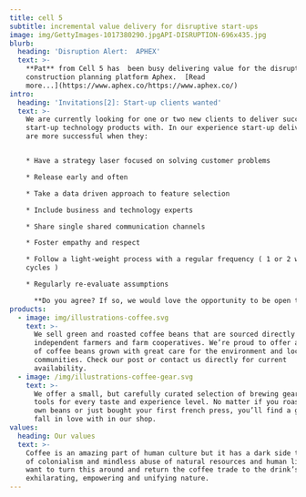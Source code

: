 ```yaml
---
title: cell 5
subtitle: incremental value delivery for disruptive start-ups
image: img/GettyImages-1017380290.jpgAPI-DISRUPTION-696x435.jpg
blurb:
  heading: 'Disruption Alert:  APHEX'
  text: >-
    **Pat** from Cell 5 has  been busy delivering value for the disruptive
    construction planning platform Aphex.  [Read
    more...](https://www.aphex.co/https://www.aphex.co/)
intro:
  heading: 'Invitations[2]: Start-up clients wanted'
  text: >-
    We are currently looking for one or two new clients to deliver successful
    start-up technology products with. In our experience start-up delivery teams
    are more successful when they:


    * Have a strategy laser focused on solving customer problems

    * Release early and often

    * Take a data driven approach to feature selection

    * Include business and technology experts

    * Share single shared communication channels

    * Foster empathy and respect

    * Follow a light-weight process with a regular frequency ( 1 or 2 week
    cycles )

    * Regularly re-evaluate assumptions

      **Do you agree? If so, we would love the opportunity to be open to collaboration with you, and together we can create a team with the right blend to suit your start-up application product goals.**
products:
  - image: img/illustrations-coffee.svg
    text: >-
      We sell green and roasted coffee beans that are sourced directly from
      independent farmers and farm cooperatives. We’re proud to offer a variety
      of coffee beans grown with great care for the environment and local
      communities. Check our post or contact us directly for current
      availability.
  - image: /img/illustrations-coffee-gear.svg
    text: >-
      We offer a small, but carefully curated selection of brewing gear and
      tools for every taste and experience level. No matter if you roast your
      own beans or just bought your first french press, you’ll find a gadget to
      fall in love with in our shop.
values:
  heading: Our values
  text: >-
    Coffee is an amazing part of human culture but it has a dark side too – one
    of colonialism and mindless abuse of natural resources and human lives. We
    want to turn this around and return the coffee trade to the drink’s
    exhilarating, empowering and unifying nature.
---
```


